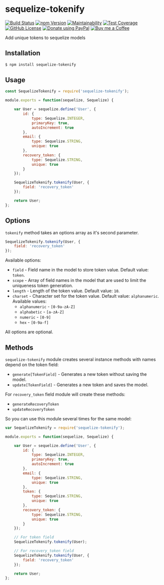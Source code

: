 # sequelize-tokenify

[![Build Status](https://travis-ci.org/gkozlenko/sequelize-tokenify.svg?branch=master)](https://travis-ci.org/gkozlenko/sequelize-tokenify)
[![npm Version](https://img.shields.io/npm/v/sequelize-tokenify.svg)](https://www.npmjs.com/package/sequelize-tokenify)
[![Maintainability](https://api.codeclimate.com/v1/badges/d70ff40c820582c990cb/maintainability)](https://codeclimate.com/github/gkozlenko/sequelize-tokenify/maintainability)
[![Test Coverage](https://api.codeclimate.com/v1/badges/d70ff40c820582c990cb/test_coverage)](https://codeclimate.com/github/gkozlenko/sequelize-tokenify/test_coverage)
[![GitHub License](https://img.shields.io/github/license/gkozlenko/sequelize-tokenify.svg)](https://github.com/gkozlenko/sequelize-tokenify/blob/master/LICENSE)
[![Donate using PayPal](https://img.shields.io/badge/paypal-donate-green.svg)](https://www.paypal.me/pipll)
[![Buy me a Coffee](https://img.shields.io/badge/buy%20me%20a%20coffee-donate-green.svg)](https://www.buymeacoffee.com/NIUeF95)

Add unique tokens to sequelize models

## Installation

```bash
$ npm install sequelize-tokenify
```

## Usage

```javascript
const SequelizeTokenify = require('sequelize-tokenify');

module.exports = function(sequelize, Sequelize) {

    var User = sequelize.define('User', {
        id: {
            type: Sequelize.INTEGER,
            primaryKey: true,
            autoIncrement: true
        },
        email: {
            type: Sequelize.STRING,
            unique: true
        },
        recovery_token: {
            type: Sequelize.STRING,
            unique: true
        }
    });

    SequelizeTokenify.tokenify(User, {
        field: 'recovery_token'
    });

    return User;
};
```

## Options

`tokenify` method takes an options array as it's second parameter.

```javascript
SequelizeTokenify.tokenify(User, {
    field: 'recovery_token'
});
```

Available options:

- `field` - Field name in the model to store token value. Default value: `token`.
- `scope` - Array of field names in the model that are used to limit the uniqueness token generation.
- `length` - Length of the token value. Default value: `10`.
- `charset` - Character set for the token value. Default value: `alphanumeric`. Available values:
    - `alphanumeric` - `[0-9a-zA-Z]`
    - `alphabetic` - `[a-zA-Z]`
    - `numeric` - `[0-9]`
    - `hex` - `[0-9a-f]`

All options are optional.

## Methods

`sequelize-tokenify` module creates several instance methods with names depend on the token field:

- `generate[TokenField]` - Generates a new token without saving the model.
- `update[TokenField]` - Generates a new token and saves the model.

For `recovery_token` field module will create these methods:

- `generateRecoveryToken`
- `updateRecoveryToken`

So you can use this module several times for the same model:

```javascript
var SequelizeTokenify = require('sequelize-tokenify');

module.exports = function(sequelize, Sequelize) {

    var User = sequelize.define('User', {
        id: {
            type: Sequelize.INTEGER,
            primaryKey: true,
            autoIncrement: true
        },
        email: {
            type: Sequelize.STRING,
            unique: true
        },
        token: {
            type: Sequelize.STRING,
            unique: true
        },
        recovery_token: {
            type: Sequelize.STRING,
            unique: true
        }
    });

    // For token field
    SequelizeTokenify.tokenify(User);

    // For recovery_token field
    SequelizeTokenify.tokenify(User, {
        field: 'recovery_token'
    });

    return User;
};
```
